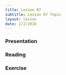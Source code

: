 ```yaml
---
title: Lesson 07
subtitle: Lesson 07 Topic
layout: lesson
date: 2/2/2016
---
```


<h3>Presentation</h3>
<h3>Reading</h3>
<h3>Exercise</h3>
